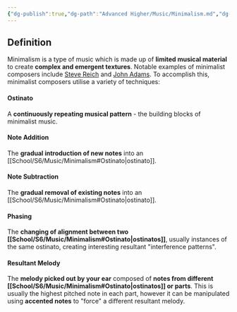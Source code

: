 ```yaml
---
{"dg-publish":true,"dg-path":"Advanced Higher/Music/Minimalism.md","dg-permalink":"music/minimalism","permalink":"/music/minimalism/"}
---
```


## Definition

Minimalism is a type of music which is made up of **limited musical material** to create **complex and emergent textures**. Notable examples of minimalist composers include [Steve Reich](https://en.wikipedia.org/wiki/Steve_Reich) and [John Adams](https://en.wikipedia.org/wiki/John_Adams_(composer)). To accomplish this, minimalist composers utilise a variety of techniques:
#### Ostinato
A **continuously repeating musical pattern** - the building blocks of minimalist music.
#### Note Addition
The **gradual introduction of new notes** into an [[School/S6/Music/Minimalism#Ostinato\|ostinato]].
#### Note Subtraction
The **gradual removal of existing notes** into an [[School/S6/Music/Minimalism#Ostinato\|ostinato]].
#### Phasing
The **changing of alignment between two [[School/S6/Music/Minimalism#Ostinato\|ostinatos]]**, usually instances of the same ostinato, creating interesting resultant "interference patterns".
#### Resultant Melody
The **melody picked out by your ear** composed of **notes from different [[School/S6/Music/Minimalism#Ostinato\|ostinatos]] or parts**. This is usually the highest pitched note in each part, however it can be manipulated using **accented notes** to "force" a different resultant melody.
